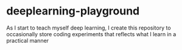 # deeplearning-playground

As I start to teach myself deep learning, I create this repository to occasionally store coding experiments that reflects what I learn in a practical manner 
